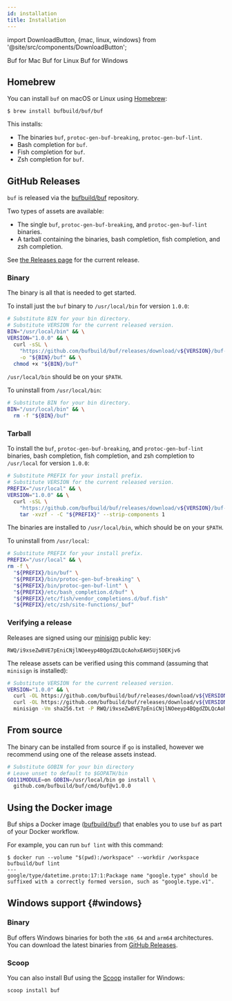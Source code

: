 ```yaml
---
id: installation
title: Installation
---
```



import DownloadButton, {mac, linux, windows} from '@site/src/components/DownloadButton';

<div>
  <DownloadButton os={mac}>
    Buf for Mac
  </DownloadButton>
  <DownloadButton os={linux}>
    Buf for Linux
  </DownloadButton>
  <DownloadButton os={windows}>
    Buf for Windows
  </DownloadButton>
</div>

## Homebrew

You can install `buf` on macOS or Linux using [Homebrew](https://brew.sh):

```terminal
$ brew install bufbuild/buf/buf
```

This installs:

  - The binaries `buf`, `protoc-gen-buf-breaking`, `protoc-gen-buf-lint`.
  - Bash completion for `buf`.
  - Fish completion for `buf`.
  - Zsh completion for `buf`.

## GitHub Releases

`buf` is released via the [bufbuild/buf](https://github.com/bufbuild/buf) repository.

Two types of assets are available:

- The single `buf`, `protoc-gen-buf-breaking`, and `protoc-gen-buf-lint` binaries.
- A tarball containing the binaries, bash completion, fish completion, and zsh completion.

See [the Releases page](https://github.com/bufbuild/buf/releases) for the current release.

### Binary

The binary is all that is needed to get started.

To install just the `buf` binary to `/usr/local/bin` for version `1.0.0`:

```sh
# Substitute BIN for your bin directory.
# Substitute VERSION for the current released version.
BIN="/usr/local/bin" && \
VERSION="1.0.0" && \
  curl -sSL \
    "https://github.com/bufbuild/buf/releases/download/v${VERSION}/buf-$(uname -s)-$(uname -m)" \
    -o "${BIN}/buf" && \
  chmod +x "${BIN}/buf"
```

`/usr/local/bin` should be on your `$PATH`.

To uninstall from `/usr/local/bin`:

```sh
# Substitute BIN for your bin directory.
BIN="/usr/local/bin" && \
  rm -f "${BIN}/buf"
```

### Tarball

To install the `buf`, `protoc-gen-buf-breaking`, and `protoc-gen-buf-lint` binaries,
bash completion, fish completion, and zsh completion to `/usr/local` for version `1.0.0`:

```sh
# Substitute PREFIX for your install prefix.
# Substitute VERSION for the current released version.
PREFIX="/usr/local" && \
VERSION="1.0.0" && \
  curl -sSL \
    "https://github.com/bufbuild/buf/releases/download/v${VERSION}/buf-$(uname -s)-$(uname -m).tar.gz" | \
    tar -xvzf - -C "${PREFIX}" --strip-components 1
```

The binaries are installed to `/usr/local/bin`, which should be on your `$PATH`.

To uninstall from `/usr/local`:

```sh
# Substitute PREFIX for your install prefix.
PREFIX="/usr/local" && \
rm -f \
  "${PREFIX}/bin/buf" \
  "${PREFIX}/bin/protoc-gen-buf-breaking" \
  "${PREFIX}/bin/protoc-gen-buf-lint" \
  "${PREFIX}/etc/bash_completion.d/buf" \
  "${PREFIX}/etc/fish/vendor_completions.d/buf.fish"
  "${PREFIX}/etc/zsh/site-functions/_buf"
```

### Verifying a release

Releases are signed using our [minisign](https://github.com/jedisct1/minisign) public key:

```
RWQ/i9xseZwBVE7pEniCNjlNOeeyp4BQgdZDLQcAohxEAH5Uj5DEKjv6
```

The release assets can be verified using this command (assuming that `minisign` is installed):

```sh
# Substitute VERSION for the current released version.
VERSION="1.0.0" && \
  curl -OL https://github.com/bufbuild/buf/releases/download/v${VERSION}/sha256.txt && \
  curl -OL https://github.com/bufbuild/buf/releases/download/v${VERSION}/sha256.txt.minisig && \
  minisign -Vm sha256.txt -P RWQ/i9xseZwBVE7pEniCNjlNOeeyp4BQgdZDLQcAohxEAH5Uj5DEKjv6
```

## From source

The binary can be installed from source if `go` is installed, however we recommend using one of
the release assets instead.

```sh
# Substitute GOBIN for your bin directory
# Leave unset to default to $GOPATH/bin
GO111MODULE=on GOBIN=/usr/local/bin go install \
  github.com/bufbuild/buf/cmd/buf@v1.0.0
```

## Using the Docker image

Buf ships a Docker image ([bufbuild/buf](https://hub.docker.com/r/bufbuild/buf)) that enables
you to use `buf` as part of your Docker workflow.

For example, you can run `buf lint` with this command:

```terminal
$ docker run --volume "$(pwd):/workspace" --workdir /workspace bufbuild/buf lint
---
google/type/datetime.proto:17:1:Package name "google.type" should be suffixed with a correctly formed version, such as "google.type.v1".
```

## Windows support {#windows}

### Binary

Buf offers Windows binaries for both the `x86_64` and `arm64` architectures. You can download the
latest binaries from [GitHub Releases][releases].

### Scoop

You can also install Buf using the [Scoop] installer for Windows:

```powershell
scoop install buf
```

[releases]: https://github.com/bufbuild/buf/releases/latest
[scoop]: https://scoop.sh

